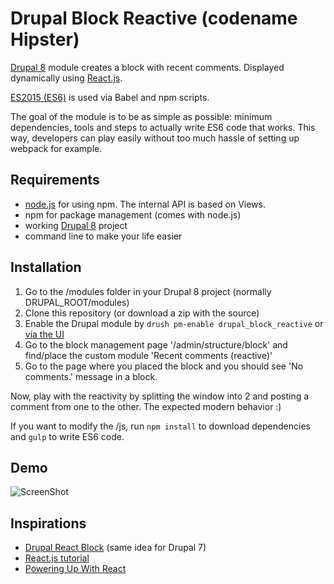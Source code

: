 # Drupal Block Reactive (codename Hipster)

[Drupal 8](https://www.drupal.org/8) module creates a block with recent comments. Displayed dynamically using [React.js](https://facebook.github.io/react/).

[ES2015 (ES6)](https://babeljs.io/docs/learn-es2015/) is used via Babel and npm scripts.

The goal of the module is to be as simple as possible: minimum dependencies, tools and steps to actually write ES6 code that works. 
This way, developers can play easily without too much hassle of setting up webpack for example.

## Requirements
- [node.js](https://nodejs.org/en/download/) for using npm. The internal API is based on Views.
- npm for package management (comes with node.js)
- working [Drupal 8](https://www.drupal.org/project/drupal) project
- command line to make your life easier

## Installation
1. Go to the /modules folder in your Drupal 8 project (normally DRUPAL_ROOT/modules)
2. Clone this repository (or download a zip with the source)
3. Enable the Drupal module by `drush pm-enable drupal_block_reactive` or [via the UI](https://www.drupal.org/documentation/install/modules-themes/modules-8)
4. Go to the block management page '/admin/structure/block' and find/place the custom module 'Recent comments (reactive)'
5. Go to the page where you placed the block and you should see 'No comments.' message in a block.

Now, play with the reactivity by splitting the window into 2 and posting a comment from one to the other. The expected modern behavior :)

If you want to modify the /js, run `npm install` to download dependencies and `gulp` to write ES6 code.

## Demo

![ScreenShot](https://raw.github.com/kalinchernev/drupal_block_reactive/master/screenshot.gif)

## Inspirations

- [Drupal React Block](https://github.com/blackwood/drupal-react_blocks) (same idea for Drupal 7)
- [React.js tutorial](https://facebook.github.io/react/docs/tutorial.html)
- [Powering Up With React](https://www.codeschool.com/courses/powering-up-with-react)
